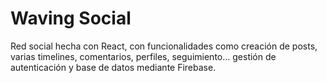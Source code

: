 # Waving Social

Red social hecha con React, con funcionalidades como creación de posts, varias timelines, comentarios, perfiles, seguimiento... gestión de autenticación y base de datos mediante Firebase.
